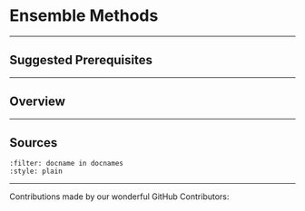 # Ensemble Methods

---

## Suggested Prerequisites

---

## Overview

---

## Sources

```{bibliography} references.bib
:filter: docname in docnames
:style: plain
```

---

Contributions made by our wonderful GitHub Contributors:
